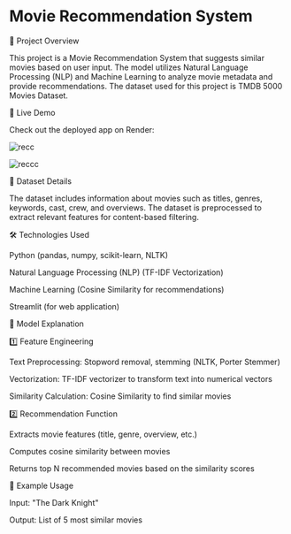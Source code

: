 # Movie Recommendation System

📌 Project Overview

This project is a Movie Recommendation System that suggests similar movies based on user input. The model utilizes Natural Language Processing (NLP) and Machine Learning to analyze movie metadata and provide recommendations. The dataset used for this project is TMDB 5000 Movies Dataset.

🔗 Live Demo

Check out the deployed app on Render: 


![recc](https://github.com/user-attachments/assets/16c86e83-0dc6-4a53-95c4-35bf6aec8882)


![reccc](https://github.com/user-attachments/assets/c896921a-fc50-4db3-91bc-160f141863f3)



📂 Dataset Details

The dataset includes information about movies such as titles, genres, keywords, cast, crew, and overviews. The dataset is preprocessed to extract relevant features for content-based filtering.

🛠️ Technologies Used

Python (pandas, numpy, scikit-learn, NLTK)

Natural Language Processing (NLP) (TF-IDF Vectorization)

Machine Learning (Cosine Similarity for recommendations)

Streamlit (for web application)


🎯 Model Explanation

1️⃣ Feature Engineering

Text Preprocessing: Stopword removal, stemming (NLTK, Porter Stemmer)

Vectorization: TF-IDF vectorizer to transform text into numerical vectors

Similarity Calculation: Cosine Similarity to find similar movies

2️⃣ Recommendation Function

Extracts movie features (title, genre, overview, etc.)

Computes cosine similarity between movies

Returns top N recommended movies based on the similarity scores

📌 Example Usage

Input: "The Dark Knight"

Output: List of 5 most similar movies
